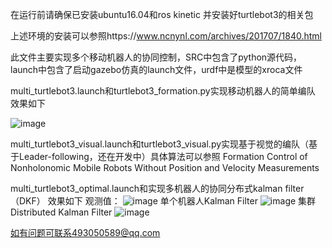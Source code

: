 在运行前请确保已安装ubuntu16.04和ros kinetic 并安装好turtlebot3的相关包

上述环境的安装可以参照https://www.ncnynl.com/archives/201707/1840.html

此文件主要实现多个移动机器人的协同控制，SRC中包含了python源代码，launch中包含了启动gazebo仿真的launch文件，urdf中是模型的xroca文件

multi_turtlebot3.launch和turtlebot3_formation.py实现移动机器人的简单编队
效果如下

![image](https://github.com/zyq321/multi-agents-formulation/tree/master/gif/formation_res.gif)

multi_turtlebot3_visual.launch和turtlebot3_visual.py实现基于视觉的编队（基于Leader-following，还在开发中）具体算法可以参照
Formation Control of Nonholonomic Mobile Robots Without Position and Velocity Measurements

multi_turtlebot3_optimal.launch和实现多机器人的协同分布式kalman filter（DKF）
效果如下
观测值：
![image](https://github.com/zyq321/multi-agents-formulation/tree/master/gif/measurement.png)
单个机器人Kalman Filter
![image](https://github.com/zyq321/multi-agents-formulation/tree/master/gif/KF.png)
集群Distributed Kalman Filter
![image](https://github.com/zyq321/multi-agents-formulation/tree/master/gif/DKF.png)



如有问题可联系493050589@qq.com
